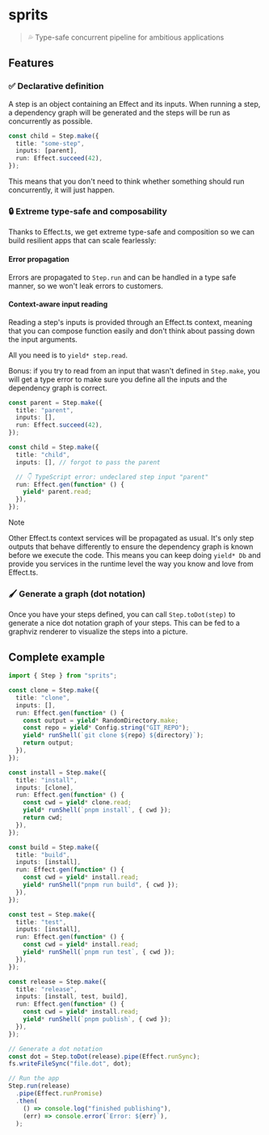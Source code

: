 # sprits

> 💦 Type-safe concurrent pipeline for ambitious applications

## Features

### ✅ Declarative definition

A step is an object containing an Effect and its inputs.
When running a step, a dependency graph will be generated
and the steps will be run as concurrently as possible.

```ts
const child = Step.make({
  title: "some-step",
  inputs: [parent],
  run: Effect.succeed(42),
});
```

This means that you don't need to think whether something should
run concurrently, it will just happen.

### 🔒 Extreme type-safe and composability

Thanks to Effect.ts, we get extreme type-safe and composition
so we can build resilient apps that can scale fearlessly:

#### Error propagation

Errors are propagated to `Step.run` and can be handled in a
type safe manner, so we won't leak errors to customers.

#### Context-aware input reading

Reading a step's inputs is provided through an Effect.ts
context, meaning that you can compose function easily and don't
think about passing down the input arguments.

All you need is to `yield* step.read`.

Bonus: if you try to read from an input that wasn't defined
in `Step.make`, you will get a type error to make sure you
define all the inputs and the dependency graph is correct.

```ts
const parent = Step.make({
  title: "parent",
  inputs: [],
  run: Effect.succeed(42),
});

const child = Step.make({
  title: "child",
  inputs: [], // forgot to pass the parent

  // 👇 TypeScript error: undeclared step input "parent"
  run: Effect.gen(function* () {
    yield* parent.read;
  }),
});
```

> [!NOTE]
> Other Effect.ts context services will be propagated as usual. It's only step outputs that behave differently to ensure the dependency graph is known before we execute the code.
> This means you can keep doing `yield* Db` and provide you services in the runtime level the way you know and love from Effect.ts.

### 🖌️ Generate a graph (dot notation)

Once you have your steps defined, you can call `Step.toDot(step)`
to generate a nice dot notation graph of your steps.
This can be fed to a graphviz renderer to visualize the steps into a picture.

## Complete example

```ts
import { Step } from "sprits";

const clone = Step.make({
  title: "clone",
  inputs: [],
  run: Effect.gen(function* () {
    const output = yield* RandomDirectory.make;
    const repo = yield* Config.string("GIT_REPO");
    yield* runShell(`git clone ${repo} ${directory}`);
    return output;
  }),
});

const install = Step.make({
  title: "install",
  inputs: [clone],
  run: Effect.gen(function* () {
    const cwd = yield* clone.read;
    yield* runShell(`pnpm install`, { cwd });
    return cwd;
  }),
});

const build = Step.make({
  title: "build",
  inputs: [install],
  run: Effect.gen(function* () {
    const cwd = yield* install.read;
    yield* runShell("pnpm run build", { cwd });
  }),
});

const test = Step.make({
  title: "test",
  inputs: [install],
  run: Effect.gen(function* () {
    const cwd = yield* install.read;
    yield* runShell(`pnpm run test`, { cwd });
  }),
});

const release = Step.make({
  title: "release",
  inputs: [install, test, build],
  run: Effect.gen(function* () {
    const cwd = yield* install.read;
    yield* runShell(`pnpm publish`, { cwd });
  }),
});

// Generate a dot notation
const dot = Step.toDot(release).pipe(Effect.runSync);
fs.writeFileSync("file.dot", dot);

// Run the app
Step.run(release)
  .pipe(Effect.runPromise)
  .then(
    () => console.log("finished publishing"),
    (err) => console.error(`Error: ${err}`),
  );
```
